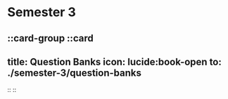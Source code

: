 # Semester 3

::card-group
  ::card
  ---
  title: Question Banks
  icon: lucide:book-open
  to: ./semester-3/question-banks
  ---
  ::
::

